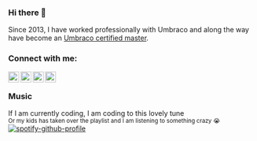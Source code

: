 ### Hi there 👋
Since 2013, I have worked professionally with Umbraco and along the way have become an [Umbraco certified master][umbracoprofile].

### Connect with me:

[<img align="left" alt="GitHub" width="22px" src="https://cdn.jsdelivr.net/npm/simple-icons@v9/icons/github.svg" />][github]
[<img align="left" alt="Twitter" width="22px" src="https://cdn.jsdelivr.net/npm/simple-icons@v9/icons/x.svg" />][twitter]
[<img align="left" alt="LinkedIn" width="22px" src="https://cdn.jsdelivr.net/npm/simple-icons@v9/icons/linkedin.svg" />][linkedin]
[<img align="left" alt="Last.fm" width="22px" src="https://cdn.jsdelivr.net/npm/simple-icons@v9/icons/lastdotfm.svg" />][lastfm]
<br />

### Music
If I am currently coding, I am coding to this lovely tune<br>
<sup>Or my kids has taken over the playlist and I am listening to something crazy 😭</sup><br>
[![spotify-github-profile](https://spotify-github-profile.kittinanx.com/api/view?uid=113181947&cover_image=true&theme=natemoo-re&bar_color=53b14f&bar_color_cover=true)](https://github.com/kittinan/spotify-github-profile)

[github]: https://github.com/mastrup
[twitter]: https://twitter.com/mastrup
[linkedin]: https://www.linkedin.com/in/mastrup/
[lastfm]: https://www.last.fm/user/mastrup
[umbracoprofile]: https://umbraco.com/training/certified-developers/developer/?id=a97dd204-bf11-4889-b0c7-ea697ed70fd2

<!--
**mastrup/mastrup** is a ✨ _special_ ✨ repository because its `README.md` (this file) appears on your GitHub profile.

Here are some ideas to get you started:

- 🔭 I’m currently working on ...
- 🌱 I’m currently learning ...
- 👯 I’m looking to collaborate on ...
- 🤔 I’m looking for help with ...
- 💬 Ask me about ...
- 📫 How to reach me: ...
- 😄 Pronouns: ...
- ⚡ Fun fact: ...
-->
